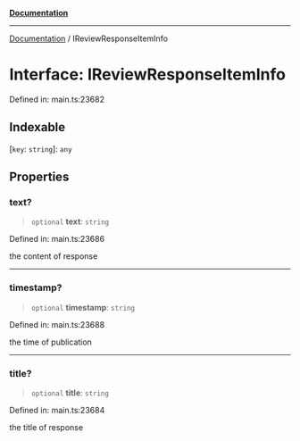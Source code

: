 [**Documentation**](../README.md)

***

[Documentation](../README.md) / IReviewResponseItemInfo

# Interface: IReviewResponseItemInfo

Defined in: main.ts:23682

## Indexable

\[`key`: `string`\]: `any`

## Properties

### text?

> `optional` **text**: `string`

Defined in: main.ts:23686

the content of response

***

### timestamp?

> `optional` **timestamp**: `string`

Defined in: main.ts:23688

the time of publication

***

### title?

> `optional` **title**: `string`

Defined in: main.ts:23684

the title of response
